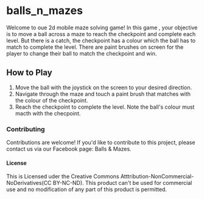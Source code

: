 # balls_n_mazes

Welcome to oue 2d mobile maze solving game! In this game , your objective is to move a ball across a maze to reach the checkpoint and complete each level. But there is a catch, the checkpoint has a colour which the ball has to match to complete the level. There are paint brushes on screen for the player to change their ball to match the checkpoint and win. 

## How to Play
1. Move the ball with the joystick on the screen to your desired direction.
2. Navigate through the maze and touch a paint brush that matches with the colour of the checkpoint.
3. Reach the checkpoint to complete the level. Note the ball's colour must macth with the checpoint.

### Contributing

Contributions are welcome! If you'd like to contribute to this project, please contact us via our Facebook page: Balls & Mazes.

#### License

This is Licensed uder the Creative Commons Atttribution-NonCommercial-NoDerivatives(CC BY-NC-ND). This product can't be used for commercial use and no modification of any part of this product is permitted. 

